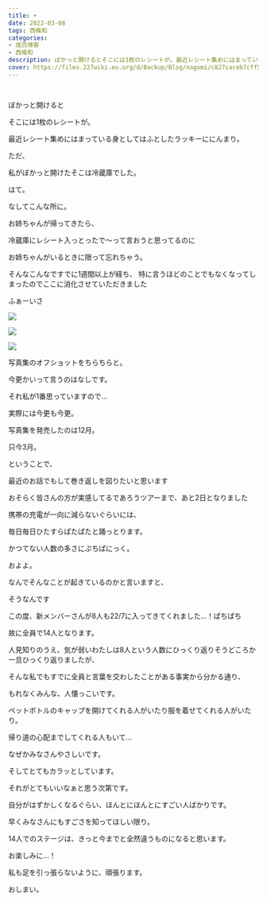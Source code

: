 ```yaml
---
title: +
date: 2022-03-08
tags: 西條和
categories: 
- 成员博客
- 西條和
description: ぼかっと開けるとそこには1枚のレシートが。最近レシート集めにはまっている身としてはふとしたラッキーににんま...
cover: https://files.227wiki.eu.org/d/Backup/Blog/nagomi/c827caceb7cff5a2f8e8896e34d83.jpg 
---
```


        ﻿






ぼかっと開けると


そこには1枚のレシートが。


































最近レシート集めにはまっている身としてはふとしたラッキーににんまり。



















ただ、









私がぼかっと開けたそこは冷蔵庫でした。





















はて。









なしてこんな所に。


























お姉ちゃんが帰ってきたら、

冷蔵庫にレシート入っとったで〜って言おうと思ってるのに








お姉ちゃんがいるときに限って忘れちゃう。





























そんなこんなですでに1週間以上が経ち、
特に言うほどのことでもなくなってしまったのでここに消化させていただきました
















































ふぁーいさ



![](https://files.227wiki.eu.org/d/Backup/Blog/nagomi/c827caceb7cff5a2f8e8896e34d83.jpg)






![](https://files.227wiki.eu.org/d/Backup/Blog/nagomi/c827caceb7cff5a2f8e8896e34d83-01.jpg)



![](https://files.227wiki.eu.org/d/Backup/Blog/nagomi/c827caceb7cff5a2f8e8896e34d83-02.jpg)







写真集のオフショットをちらちらと。

















今更かいって言うのはなしです。





















それ私が1番思っていますので…































実際には今更も今更。














写真集を発売したのは12月。
















只今3月。










































ということで、




最近のお話でもして巻き返しを図りたいと思います


























おそらく皆さんの方が実感してるであろうツアーまで、あと2日となりました


















携帯の充電が一向に減らないぐらいには、

毎日毎日ひたすらぱたぱたと踊っとります。



























かつてない人数の多さにぷちぱにっく。
































およよ。

























なんでそんなことが起きているのかと言いますと、













そうなんです

























この度、新メンバーさんが8人も22/7に入ってきてくれました…！ぱちぱち



















故に全員で14人となります。























人見知りのうえ、気が弱いわたしは8人という人数にひっくり返りそうどころか一旦ひっくり返りましたが、























そんな私でもすでに全員と言葉を交わしたことがある事実から分かる通り、
















もれなくみんな、人懐っこいです。




















ペットボトルのキャップを開けてくれる人がいたり服を着せてくれる人がいたり。



帰り道の心配までしてくれる人もいて…













なぜかみなさんやさしいです。




























そしてとてもカラッとしています。

























それがとてもいいなぁと思う次第です。



















自分がはずかしくなるぐらい、ほんとにほんとにすごい人ばかりです。



















早くみなさんにもすごさを知ってほしい限り。


























14人でのステージは、きっと今までと全然違うものになると思います。


























お楽しみに…！




















私も足を引っ張らないように、頑張ります。



















おしまい。


